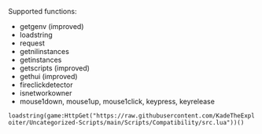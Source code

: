 Supported functions:
- getgenv (improved)
- loadstring
- request
- getnilinstances
- getinstances
- getscripts (improved)
- gethui (improved)
- fireclickdetector
- isnetworkowner
- mouse1down, mouse1up, mouse1click, keypress, keyrelease

`loadstring(game:HttpGet("https://raw.githubusercontent.com/KadeTheExploiter/Uncategorized-Scripts/main/Scripts/Compatibility/src.lua"))()`
